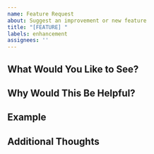 ```yaml
---
name: Feature Request
about: Suggest an improvement or new feature
title: "[FEATURE] "
labels: enhancement
assignees: ''
---
```


## What Would You Like to See?

<!-- Describe your idea in simple terms -->

## Why Would This Be Helpful?

<!-- How would this make Courier Connect better? -->

## Example

<!-- If you can, show us what you imagine (screenshot, drawing, or description) -->

## Additional Thoughts

<!-- Any other ideas or context? -->
